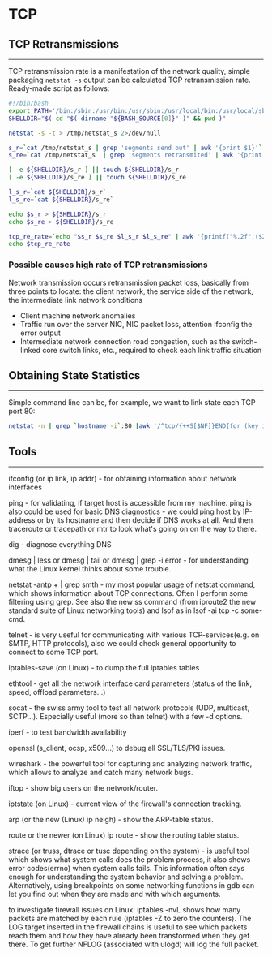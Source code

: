 TCP
=====

## TCP Retransmissions
-----
TCP retransmission rate is a manifestation of the network quality, simple packaging `netstat -s` output can be calculated TCP retransmission rate. Ready-made script as follows:


```bash
#!/bin/bash
export PATH='/bin:/sbin:/usr/bin:/usr/sbin:/usr/local/bin:/usr/local/sbin'
SHELLDIR="$( cd "$( dirname "${BASH_SOURCE[0]}" )" && pwd )"

netstat -s -t > /tmp/netstat_s 2>/dev/null

s_r=`cat /tmp/netstat_s | grep 'segments send out' | awk '{print $1}'`
s_re=`cat /tmp/netstat_s  | grep 'segments retransmited' | awk '{print $1}'`

[ -e ${SHELLDIR}/s_r ] || touch ${SHELLDIR}/s_r
[ -e ${SHELLDIR}/s_re ] || touch ${SHELLDIR}/s_re

l_s_r=`cat ${SHELLDIR}/s_r`
l_s_re=`cat ${SHELLDIR}/s_re`

echo $s_r > ${SHELLDIR}/s_r
echo $s_re > ${SHELLDIR}/s_re

tcp_re_rate=`echo "$s_r $s_re $l_s_r $l_s_re" | awk '{printf("%.2f",($2-$4)/($1-$3)*100)}'`
echo $tcp_re_rate
```

### Possible causes high rate of TCP retransmissions

Network transmission occurs retransmission packet loss, basically from three points to locate: the client network, the service side of the network, the intermediate link network conditions

* Client machine network anomalies
* Traffic run over the server NIC, NIC packet loss, attention ifconfig the error output
* Intermediate network connection road congestion, such as the switch-linked core switch links, etc., required to check each link traffic situation

## Obtaining State Statistics
-----

Simple command line can be, for example, we want to link state each TCP port 80:

```bash
netstat -n | grep `hostname -i`:80 |awk '/^tcp/{++S[$NF]}END{for (key in S) print key,S[key]}'
```

## Tools
---

ifconfig (or ip link, ip addr) - for obtaining information about network interfaces

ping - for validating, if target host is accessible from my machine. ping is also could be used for basic DNS diagnostics - we could ping host by IP-address or by its hostname and then decide if DNS works at all. And then traceroute or tracepath or mtr to look what's going on on the way to there.

dig - diagnose everything DNS

dmesg | less or dmesg | tail or dmesg | grep -i error - for understanding what the Linux kernel thinks about some trouble.

netstat -antp + | grep smth - my most popular usage of netstat command, which shows information about TCP connections. Often I perform some filtering using grep. See also the new ss command (from iproute2 the new standard suite of Linux networking tools) and lsof as in lsof -ai tcp -c some-cmd.

telnet <host> <port> - is very useful for communicating with various TCP-services(e.g. on SMTP, HTTP protocols), also we could check general opportunity to connect to some TCP port.

iptables-save (on Linux) - to dump the full iptables tables

ethtool - get all the network interface card parameters (status of the link, speed, offload parameters...)

socat - the swiss army tool to test all network protocols (UDP, multicast, SCTP...). Especially useful (more so than telnet) with a few -d options.

iperf - to test bandwidth availability

openssl (s_client, ocsp, x509...) to debug all SSL/TLS/PKI issues.

wireshark - the powerful tool for capturing and analyzing network traffic, which allows to analyze and catch many network bugs.

iftop - show big users on the network/router.

iptstate (on Linux) - current view of the firewall's connection tracking.

arp (or the new (Linux) ip neigh) - show the ARP-table status.

route or the newer (on Linux) ip route - show the routing table status.

strace (or truss, dtrace or tusc depending on the system) - is useful tool which shows what system calls does the problem process, it also shows error codes(errno) when system calls fails. This information often says enough for understanding the system behavior and solving a problem. Alternatively, using breakpoints on some networking functions in gdb can let you find out when they are made and with which arguments.

to investigate firewall issues on Linux: iptables -nvL shows how many packets are matched by each rule (iptables -Z to zero the counters). The LOG target inserted in the firewall chains is useful to see which packets reach them and how they have already been transformed when they get there. To get further NFLOG (associated with ulogd) will log the full packet.
